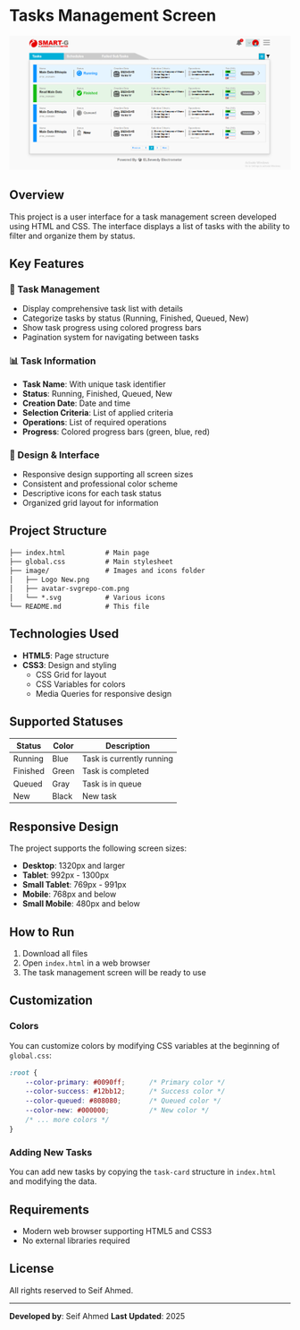 # Tasks Management Screen

![Project Screenshot](image/run.png)

## Overview
This project is a user interface for a task management screen developed using HTML and CSS. The interface displays a list of tasks with the ability to filter and organize them by status.

## Key Features

### 🎯 Task Management
- Display comprehensive task list with details
- Categorize tasks by status (Running, Finished, Queued, New)
- Show task progress using colored progress bars
- Pagination system for navigating between tasks

### 📊 Task Information
- **Task Name**: With unique task identifier
- **Status**: Running, Finished, Queued, New
- **Creation Date**: Date and time
- **Selection Criteria**: List of applied criteria
- **Operations**: List of required operations
- **Progress**: Colored progress bars (green, blue, red)

### 🎨 Design & Interface
- Responsive design supporting all screen sizes
- Consistent and professional color scheme
- Descriptive icons for each task status
- Organized grid layout for information

## Project Structure

```
├── index.html          # Main page
├── global.css          # Main stylesheet
├── image/              # Images and icons folder
│   ├── Logo New.png
│   ├── avatar-svgrepo-com.png
│   └── *.svg           # Various icons
└── README.md           # This file
```

## Technologies Used

- **HTML5**: Page structure
- **CSS3**: Design and styling
  - CSS Grid for layout
  - CSS Variables for colors
  - Media Queries for responsive design

## Supported Statuses

| Status | Color | Description |
|--------|-------|-------------|
| Running | Blue | Task is currently running |
| Finished | Green | Task is completed |
| Queued | Gray | Task is in queue |
| New | Black | New task |

## Responsive Design

The project supports the following screen sizes:
- **Desktop**: 1320px and larger
- **Tablet**: 992px - 1300px
- **Small Tablet**: 769px - 991px
- **Mobile**: 768px and below
- **Small Mobile**: 480px and below

## How to Run

1. Download all files
2. Open `index.html` in a web browser
3. The task management screen will be ready to use

## Customization

### Colors
You can customize colors by modifying CSS variables at the beginning of `global.css`:

```css
:root {
    --color-primary: #0090ff;      /* Primary color */
    --color-success: #12bb12;      /* Success color */
    --color-queued: #808080;       /* Queued color */
    --color-new: #000000;          /* New color */
    /* ... more colors */
}
```

### Adding New Tasks
You can add new tasks by copying the `task-card` structure in `index.html` and modifying the data.


## Requirements

- Modern web browser supporting HTML5 and CSS3
- No external libraries required

## License

All rights reserved to Seif Ahmed.

---

**Developed by**: Seif Ahmed
**Last Updated**: 2025
